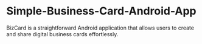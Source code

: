 # Simple-Business-Card-Android-App
BizCard is a straightforward Android application that allows users to create and share digital business cards effortlessly. 
